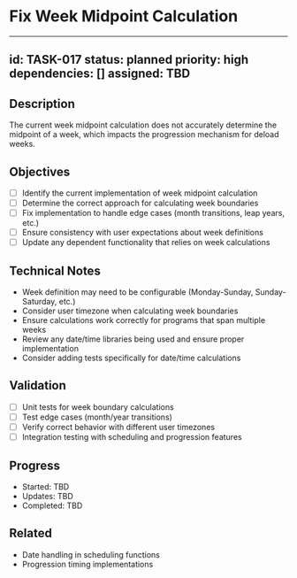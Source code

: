 # Fix Week Midpoint Calculation

---
id: TASK-017
status: planned
priority: high
dependencies: []
assigned: TBD
---

## Description
The current week midpoint calculation does not accurately determine the midpoint of a week, which impacts
the progression mechanism for deload weeks.

## Objectives
- [ ] Identify the current implementation of week midpoint calculation
- [ ] Determine the correct approach for calculating week boundaries
- [ ] Fix implementation to handle edge cases (month transitions, leap years, etc.)
- [ ] Ensure consistency with user expectations about week definitions
- [ ] Update any dependent functionality that relies on week calculations

## Technical Notes
- Week definition may need to be configurable (Monday-Sunday, Sunday-Saturday, etc.)
- Consider user timezone when calculating week boundaries
- Ensure calculations work correctly for programs that span multiple weeks
- Review any date/time libraries being used and ensure proper implementation
- Consider adding tests specifically for date/time calculations

## Validation
- [ ] Unit tests for week boundary calculations
- [ ] Test edge cases (month/year transitions)
- [ ] Verify correct behavior with different user timezones
- [ ] Integration testing with scheduling and progression features

## Progress
- Started: TBD
- Updates: TBD
- Completed: TBD

## Related
- Date handling in scheduling functions
- Progression timing implementations
